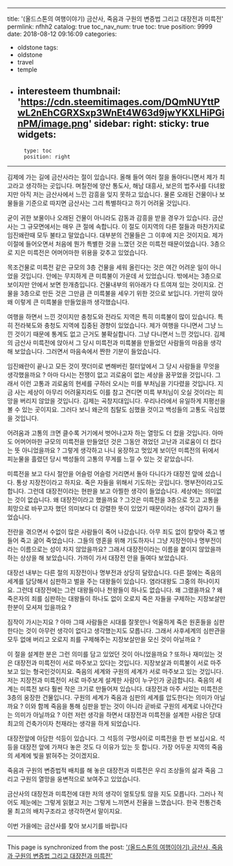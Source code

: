 
---
title: '(올드스톤의 여행이야기) 금산사, 죽음과 구원의 변증법 그리고 대장전과 미륵전'
permlink: nfhh2
catalog: true
toc_nav_num: true
toc: true
position: 9999
date: 2018-08-12 09:16:09
categories:
- oldstone
tags:
- oldstone
- travel
- temple
- interesteem
thumbnail: 'https://cdn.steemitimages.com/DQmNUYttPwL2nEhCGRXSxp3WnEt4W63d9jwYKXLHiPGinPM/image.png'
sidebar:
    right:
        sticky: true
widgets:
    -
        type: toc
        position: right
---


김제에 가는 길에 금산사라는 절이 있습니다. 올해 들어 여러 절을 돌아다니면서 제가 최고라고 생각하는 곳입니다. 며칠전에 양산 통도사, 해남 대흥사, 보은의 법주사를 다녀왔지만 아직 저는 금산사에서 느낀 감흥을 잊지 못하고 있습니다. 물론 오래된 건물이나 보물들을 기준으로 따지면 금산사는 그리 특별하다고 하기 어려울 것입니다. 

굳이 귀한 보물이나 오래된 건물이 아니라도 감동과 감흥을 받을 경우가 있습니다. 금산사는 그 규모면에서는 매우 큰 절에 속합니다. 이 절도 이지역의 다른 절들과 마찬가지로 임진왜란때 모두 불타고 말았습니다. 대부분의 건물들은 그 이후에 지은 것이지요. 제가 이절에 들어오면서 처음에 뭔가 특별한 것을 느꼈던 것은 미륵전 때문이었습니다. 3층으로 지은 미륵전은 어머어마한 위용을 갖추고 있었습니다. 

목조건물로 미륵전 같은 규모의 3층 건물을 세워 올린다는 것은 여간 어려운 일이 아니었을 것입니다. 안에는 무지하게 큰 미륵불이 가운데 서 있었습니다. 밖에서는 3층으로 보이지만 안에서 보면 한개층입니다. 건물내부의 위아래가 다 트여져 있는 것이지요. 건물을 3층으로 만든 것은 그만큼 큰 미륵불을 세우기 위한 것으로 보입니다. 가만히 앉아 왜 이렇게 큰 미륵불을 만들었을까 생각했습니다. 

여행을 하면서 느낀 것이지만 충청도와 전라도 지역은 특히 미륵불이 많이 있습니다. 특히 전라북도와 충청도 지역에 집중된 경향이 있었습니다. 제가 여행을 다니면서 그냥 느낀 것이기 때문에 통계도 없고 근거도 불확실합니다. 그냥 다니면서 느낀 것입니다. 김제의 금산사 미륵전에 앉아서 그 당시 미륵전과 미륵불을 만들었던 사람들의 마음을 생각해 보았습니다. 그러면서 마음속에서 짠한 기분이 들었습니다.

임진왜란이 끝나고 모든 것이 잿더미로 변해버린 절터앞에서 그 당시 사람들을 무엇을 생각했을까요 ? 아마 다시는 전쟁이 없고 괴로움이 없는 세상을 꿈꾸었을 것입니다. 그래서 이런 고통과 괴로움의 현세를 구하러 오시는 미를 부처님을 기다렸을 것입니다. 지금 사는 세상이 아무리 어려울지라도 이를 참고 견디면  미륵 부처님이 오실 것이라는 희망을 버리지 않았을 것입니다. 김제는 곡창지대입니다. 우리나라에서 유일하게 지평선을 볼 수 있는 곳이지요. 그러다 보니 왜군의 침탈도 심했을 것이고 백성들의 고통도 극심했을 것입니다. 

어려움과 고통의 크면 클수록 거기에서 벗어나고자 하는 열망도 더 컸을 것입니다. 아마도 어머어마한 규모의 미륵전을 만들었던 것은 그동안 겪었던 고난과 괴로움이 더 컸다는 뜻 아니었을까요 ? 그렇게 생각하고 나니 웅장하고 멋있게 보이던 미륵전의 뒤에서 피눈물을 흘렸던 당시 백성들의 고통의 무게를 느낄 수 있는 것 같았습니다. 

미륵전을 보고 다시 절안을 어슬렁 어슬렁 거리면서 돌아 다니다가 대장전 앞에 섰습니다. 통상 지장전이라고 하지요. 죽은 자들을 위해서 기도하는 곳입니다. 명부전이라고도 합니다. 그런데 대장전이라는 현판을 보고 아찔한 생각이 들었습니다. 세상에는 의미없는 것이 없습니다. 왜 대장전이라고 했을까요 ? 그것은 미륵전을 3층으로 짓고 고통을 희망으로 바꾸고자 했던 의미보다 더 강렬한 뜻이 있었기 때문이라는 생각이 갑자기 들었습니다. 

전란을 겪으면서 수없이 많은 사람들이 죽어 나갔습니다. 아무 죄도 없이 칼맞아 죽고 병들어 죽고 굶어 죽었습니다. 그들의 영혼을 위해 기도하자니 그냥 지장전이나 명부전이라는 이름으로는 성이 차지 않았을까요? 그래서 대장전이라는 이름을 붙이지 않았을까 하는 상상을 해 보았습니다. 가까이 가서 대장전 안을 들여다 보았습니다.

대장선 내부는 다른 절의 지장전이나 명부전과 상당히 달랐습니다. 다른 절에는 죽음의 세계를 담당해서 심판하고 벌을 주는 대왕들이 있습니다. 염라대왕도 그중의 하나이지요. 그런데 대장전에는 그런 대왕들이나 천왕들이 하나도 없습니다. 왜 그랬을까요 ? 왜 죽은자의 죄를 심판하는 대왕들이 하나도 없이 오로지 죽은 자들을 구제하는 지장보살만 한분이 모셔져 있을까요 ?

짐작이 가시는지요 ? 아마 그때 사람들은 시대를 잘못만나 억울하게 죽은 원혼들을 심판한다는 것이 아무런 생각이 없다고 생각했는지도 모릅니다. 그래서 사후세계의 심판관을 모두 없애 버리고 오로지 죄를 구제해주는 지장보살만을 모신 것이 아닐까요 ? 

이 절을 설계한 분은 그런 의미를 담고 있었던 것이 아니었을까요 ? 또하나 재미있는 것은 대장전과 미륵전이 서로 마주보고 있다는 것입니다. 지장보살과 미륵불이 서로 마주보고 있는 형국인것이지요. 죽음의 세계와 구원의 세계가 서로 마주보고 있는 것입니다. 저는 지장전과 미륵전이 서로 마주보게 설계한 사람이 누구인가 궁금합니다. 죽음의 세계는 미륵전 보다 훨씬 작은 크기로 만들어져 있습니다. 대장전과 마주 서있는 미륵전은 3층의 웅장한 건물입니다. 구원의 세계가 죽음과 심판의 세계를 압도한다는 의미가 아닐까요 ? 이와 함께 죽음을 통해 심판을 받는 것이 아니라 곧바로 구원의 세계로 나아간다는 의미가 아닐까요 ? 이런 저런 생각을 하면서 대장전과 미륵전을 설계한 사람은 당대 최고의 건축가이자 천재라는 생각을 하게 되었습니다. 

대장전앞에 아담한 석등이 있습니다. 그 석등의 구멍사이로 미륵전을 한 번 보십시요. 석등을 대장전 앞에 가져다 놓은 것도 다 이유가 있는 듯 합니다. 가장 어두운 지역의 죽음의 세계에 빛을 밝혀주는 것이겠지요. 

죽음과 구원의 변증법적 배치를 해 놓은 대장전과 미륵전은 우리 조상들의 삶과 죽음 그리고 구원의 열망을 웅변적으로 보여주고 있었습니다. 

금산사의 대장전과 미륵전에 대한 저의 생각이 얼토당토 않을 지도 모릅니다. 그러나 적어도 제눈에는 그렇게 읽혔고 저는 그렇게 느끼면서 전율을 느꼈습니다. 한국 전통건축물 최고의 배치구조라고 생각하면서 말이지요.

이번 가을에는 금산사를 찾아 보시기를 바랍니다

- - -

This page is synchronized from the post: ['(올드스톤의 여행이야기) 금산사, 죽음과 구원의 변증법 그리고 대장전과 미륵전'](https://steemit.com/@oldstone/nfhh2)
